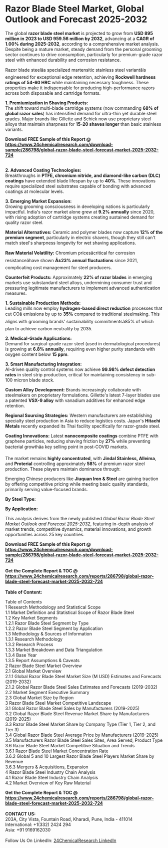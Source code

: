 <h1>Razor Blade Steel Market, Global Outlook and Forecast 2025-2032</h1><p>The global <strong>razor blade steel market</strong> is projected to grow from <strong>USD 895 million in 2023 to USD 959.56 million by 2032</strong>, advancing at a <strong>CAGR of 1.00% during 2025-2032</strong>, according to a comprehensive market analysis. Despite being a mature market, steady demand from the personal grooming sector continues to drive consumption, particularly for premium-grade razor steel with enhanced durability and corrosion resistance.</p><p>Razor blade steelâa specialized martensitic stainless steel variantâis engineered for exceptional edge retention, achieving <strong>Rockwell hardness ratings of 54-60 HRC</strong> while maintaining necessary toughness. These properties make it indispensable for producing high-performance razors across both disposable and cartridge formats.</p><p><strong>1. Premiumization in Shaving Products:</strong><br>
The shift toward multi-blade cartridge systems (now commanding <strong>68% of global razor sales</strong>) has intensified demand for ultra-thin yet durable steel grades. Major brands like Gillette and Schick now use proprietary steel alloys that maintain sharpness for <strong>15-20 shaves longer</strong> than basic stainless variants.</p><div><b>Download FREE Sample of this Report @ 
            <a href="https://www.24chemicalresearch.com/download-sample/286798/global-razor-blade-steel-forecast-market-2025-2032-724">
            https://www.24chemicalresearch.com/download-sample/286798/global-razor-blade-steel-forecast-market-2025-2032-724</a></b></div><br><p><strong>2. Advanced Coating Technologies:</strong><br>
Breakthroughs in <strong>PTFE, chromium nitride, and diamond-like carbon (DLC) coatings</strong> have extended blade lifespan by up to <strong>40%</strong>. These innovations require specialized steel substrates capable of bonding with advanced coatings at molecular levels.</p><p><strong>3. Emerging Market Expansion:</strong><br>
Growing grooming consciousness in developing nations is particularly impactful. India's razor market alone grew at <strong>9.2% annually</strong> since 2020, with rising adoption of cartridge systems creating sustained demand for quality razor steel.</p><p><strong>Material Alternatives:</strong> Ceramic and polymer blades now capture <strong>12% of the premium segment</strong>, particularly in electric shavers, though they still can't match steel's sharpness longevity for wet shaving applications.</p><p><strong>Raw Material Volatility:</strong> Chromium pricesâcritical for corrosion resistanceâhave shown <strong>Â±23% annual fluctuations</strong> since 2021, complicating cost management for steel producers.</p><p><strong>Counterfeit Products:</strong> Approximately <strong>22% of razor blades</strong> in emerging markets use substandard steel alloys, undermining consumer trust and pressuring legitimate manufacturers to implement advanced authentication measures.</p><p><strong>1. Sustainable Production Methods:</strong><br>
Leading mills now employ <strong>hydrogen-based direct reduction</strong> processes that cut COâ emissions by up to <strong>35%</strong> compared to traditional steelmaking. This aligns with grooming brands' sustainability commitmentsâ85% of which plan to achieve carbon neutrality by 2035.</p><p><strong>2. Medical-Grade Applications:</strong><br>
Demand for surgical-grade razor steel (used in dermatological procedures) is growing at <strong>6.8% annually</strong>, requiring even higher purity standards with oxygen content below <strong>15 ppm</strong>.</p><p><strong>3. Smart Manufacturing Integration:</strong><br>
AI-driven quality control systems now achieve <strong>99.98% defect detection rates</strong> in steel strip production, critical for maintaining consistency in sub-100 micron blade stock.</p><p><strong>Custom Alloy Development:</strong> Brands increasingly collaborate with steelmakers on proprietary formulations. Gillette's latest 7-layer blades use a patented <strong>VSX-9 alloy</strong> with vanadium additives for enhanced edge retention.</p><p><strong>Regional Sourcing Strategies:</strong> Western manufacturers are establishing specialty steel production in Asia to reduce logistics costs. Japan's <strong>Hitachi Metals</strong> recently expanded its Thai facility specifically for razor-grade steel.</p><p><strong>Coating Innovations:</strong> Latest <strong>nanocomposite coatings</strong> combine PTFE with graphene particles, reducing shaving friction by <strong>27%</strong> while preventing bacterial growthâa key selling point in post-COVID markets.</p><p>The market remains <strong>highly concentrated</strong>, with <strong>Jindal Stainless, Alleima</strong>, and <strong>Proterial</strong> controlling approximately <strong>58%</strong> of premium razor steel production. These players maintain dominance through:</p><p>Emerging Chinese producers like <strong>Jiuquan Iron &amp; Steel</strong> are gaining traction by offering competitive pricing while meeting basic quality standards, primarily serving value-focused brands.</p><p><strong>By Steel Type:</strong></p><p><strong>By Application:</strong></p><p>This analysis derives from the newly published <em>Global Razor Blade Steel Market Outlook and Forecast 2025-2032</em>, featuring in-depth analysis of market trends, competitive dynamics, material innovations, and growth opportunities across 25 key countries.</p><div><b>Download FREE Sample of this Report @ 
            <a href="https://www.24chemicalresearch.com/download-sample/286798/global-razor-blade-steel-forecast-market-2025-2032-724">
            https://www.24chemicalresearch.com/download-sample/286798/global-razor-blade-steel-forecast-market-2025-2032-724</a></b></div><br><div><b>Get the Complete Report & TOC @ 
            <a href="https://www.24chemicalresearch.com/reports/286798/global-razor-blade-steel-forecast-market-2025-2032-724">
            https://www.24chemicalresearch.com/reports/286798/global-razor-blade-steel-forecast-market-2025-2032-724</a></b></div><br>
            <b>Table of Content:</b><p>Table of Contents<br />
1 Research Methodology and Statistical Scope<br />
1.1 Market Definition and Statistical Scope of Razor Blade Steel<br />
1.2 Key Market Segments<br />
1.2.1 Razor Blade Steel Segment by Type<br />
1.2.2 Razor Blade Steel Segment by Application<br />
1.3 Methodology & Sources of Information<br />
1.3.1 Research Methodology<br />
1.3.2 Research Process<br />
1.3.3 Market Breakdown and Data Triangulation<br />
1.3.4 Base Year<br />
1.3.5 Report Assumptions & Caveats<br />
2 Razor Blade Steel Market Overview<br />
2.1 Global Market Overview<br />
2.1.1 Global Razor Blade Steel Market Size (M USD) Estimates and Forecasts (2019-2032)<br />
2.1.2 Global Razor Blade Steel Sales Estimates and Forecasts (2019-2032)<br />
2.2 Market Segment Executive Summary<br />
2.3 Global Market Size by Region<br />
3 Razor Blade Steel Market Competitive Landscape<br />
3.1 Global Razor Blade Steel Sales by Manufacturers (2019-2025)<br />
3.2 Global Razor Blade Steel Revenue Market Share by Manufacturers (2019-2025)<br />
3.3 Razor Blade Steel Market Share by Company Type (Tier 1, Tier 2, and Tier 3)<br />
3.4 Global Razor Blade Steel Average Price by Manufacturers (2019-2025)<br />
3.5 Manufacturers Razor Blade Steel Sales Sites, Area Served, Product Type<br />
3.6 Razor Blade Steel Market Competitive Situation and Trends<br />
3.6.1 Razor Blade Steel Market Concentration Rate<br />
3.6.2 Global 5 and 10 Largest Razor Blade Steel Players Market Share by Revenue<br />
3.6.3 Mergers & Acquisitions, Expansion<br />
4 Razor Blade Steel Industry Chain Analysis<br />
4.1 Razor Blade Steel Industry Chain Analysis<br />
4.2 Market Overview of Key Raw Material</p><div><b>Get the Complete Report & TOC @ 
            <a href="https://www.24chemicalresearch.com/reports/286798/global-razor-blade-steel-forecast-market-2025-2032-724">
            https://www.24chemicalresearch.com/reports/286798/global-razor-blade-steel-forecast-market-2025-2032-724</a></b></div><br><b>CONTACT US:</b><br>
            203A, City Vista, Fountain Road, Kharadi, Pune, India - 411014<br>
            International: +1(332) 2424 294<br>
            Asia: +91 9169162030 <br><br>
            Follow Us On LinkedIn: <a href="https://www.linkedin.com/company/24chemicalresearch/">24ChemicalResearch LinkedIn</a>